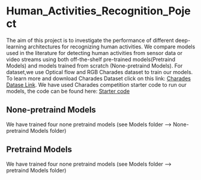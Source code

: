 # Human_Activities_Recognition_Poject

The aim of this project is to investigate the performance of different deep-learning architectures for recognizing human activities.
We compare models used in the literature for detecting human activities from sensor data or video streams using both off-the-shelf pre-trained models(Pretraind Models) and models trained from scratch (None-pretraind Models).
For dataset,we use Optical flow and RGB Charades dataset to train our models.
To learn more and download Charades Dataset click on this link: [Charades Datase Link](prior.allenai.org/projects/charades).
We have used Charades competition starter code to run our models, the code can be found here: [Starter code ](https://github.com/gsig/charades-algorithms)

## None-pretraind Models
We have trained four none pretraind models (see Models folder --> None-pretraind Models folder)

## Pretraind Models
We have trained four none pretraind models (see Models folder --> pretraind Models folder)
